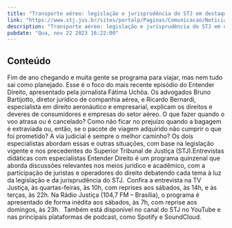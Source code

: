```yaml
---
title: "Transporte aéreo: legislação e jurisprudência do STJ em destaque no Entender Direito"
link: "https://www.stj.jus.br/sites/portalp/Paginas/Comunicacao/Noticias/2023/22112023-Transporte-aereo-legislacao-e-jurisprudencia-do-STJ-em-destaque-no-Entender-Direito.aspx"
description: "Transporte aéreo: legislação e jurisprudência do STJ em destaque no Entender Direito"
pubdate: "Qua, nov 22 2023 16:22:00"
---
```


## Conteúdo

Fim de ano chegando e muita gente se programa para viajar, mas nem tudo sai como planejado. Esse é o foco do mais recente episódio do Entender Direito, apresentado pela jornalista Fátima Uchôa. Os advogados Bruno Bartijotto, diretor jurídico de companhia aérea, e Ricardo Bernardi, especialista em direito aeronáutico e empresarial, explicam os direitos e deveres de consumidores e empresas do setor aéreo. O que fazer quando o voo atrasa ou é cancelado? Como não ficar no prejuízo quando a bagagem é extraviada ou, então, se o pacote de viagem adquirido não cumprir o que foi prometido? A via judicial é sempre o melhor caminho? Os dois especialistas abordam essas e outras situações, com base na legislação vigente e nos precedentes do Superior Tribunal de Justiça (STJ).Entrevistas didáticas com especialistas Entender Direito é um programa quinzenal que aborda discussões relevantes nos meios jurídico e acadêmico, com a participação de juristas e operadores do direito debatendo cada tema à luz da legislação e da jurisprudência do STJ.  Confira a entrevista na TV Justiça, às quartas-feiras, às 10h, com reprises aos sábados, às 14h, e às terças, às 22h. Na Rádio Justiça (104,7 FM – Brasília), o programa é apresentado de forma inédita aos sábados, às 7h, com reprise aos domingos, às 23h.   Também está disponível no canal do STJ no YouTube e nas principais plataformas de podcast, como Spotify e SoundCloud.
